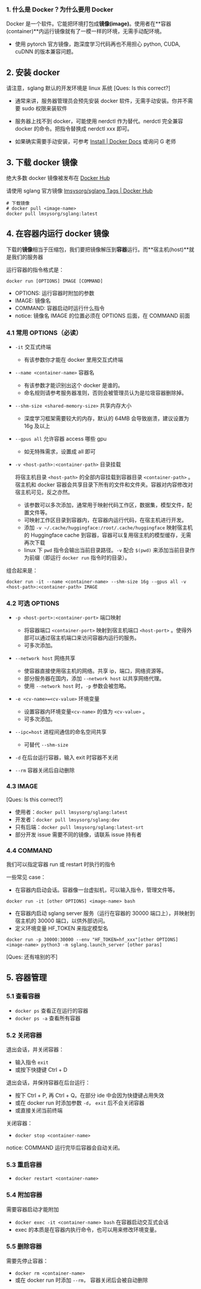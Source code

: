 

### 1. 什么是 Docker？为什么要用 Docker

Docker 是一个软件。它能把环境打包成**镜像(image)**。使用者在**容器(container)**内运行镜像就有了一模一样的环境，无需手动配环境。

- 使用 pytorch 官方镜像，跑深度学习代码再也不用担心 python, CUDA, cuDNN 的版本兼容问题。


## 2. 安装 docker

请注意，sglang 默认的开发环境是 linux 系统 [Ques: Is this correct?]

- 通常来讲，服务器管理员会预先安装 docker 软件，无需手动安装。你并不需要 sudo 权限来装软件


- 服务器上找不到 docker，可能使用 nerdctl 作为替代。nerdctl 完全兼容 docker 的命令。把指令替换成 nerdctl xxx 即可。
- 如果确实需要手动安装，可参考 [Install | Docker Docs](https://docs.docker.com/engine/install/) 或询问 G 老师

## 3. 下载 docker 镜像

绝大多数 docker 镜像被发布在 [Docker Hub ](https://hub.docker.com/)

请使用 sglang 官方镜像  [lmsysorg/sglang Tags | Docker Hub](https://hub.docker.com/r/lmsysorg/sglang/tags) 

```
# 下载镜像
# docker pull <image-name>
docker pull lmsysorg/sglang:latest
```

## 4. 在容器内运行 docker 镜像

下载的**镜像**相当于压缩包，我们要把镜像解压到**容器**运行。而**宿主机(host)**就是我们的服务器

运行容器的指令格式是：

```
docker run [OPTIONS] IMAGE [COMMAND]
```

- OPTIONS: 运行容器时附加的参数
- IMAGE: 镜像名
- COMMAND: 容器启动时运行什么指令
- notice: 镜像名 IMAGE 的位置必须在 OPTIONS 后面，在 COMMAND 前面

### 4.1 常用 OPTIONS（必读）

- `-it` 交互式终端
  - 有该参数你才能在 docker 里用交互式终端

- `--name <container-name>` 容器名
  - 有该参数才能识别出这个 docker 是谁的。
  - 命名规则请参考服务器准则，否则会被管理员认为是垃圾容器删除掉。

- `--shm-size <shared-memory-size>` 共享内存大小
  - 深度学习框架需要较大的内存，默认的 64MB 会导致崩溃，建议设置为 16g 及以上

- `--gpus all`  允许容器 access 哪些 gpu
  - 如无特殊需求，设置成 all 即可

- `-v <host-path>:<container-path>` 目录挂载

  将宿主机目录 `<host-path>` 的全部内容挂载到容器目录 `<container-path>` 。宿主机和 docker 容器会共享目录下所有的文件和文件夹。容器对内容修改对宿主机可见，反之亦然。

  - 该参数可以多次添加，通常用于映射代码工作区，数据集，模型文件，配置文件等。
  - 可映射工作区目录到容器内，在容器内运行代码，在宿主机进行开发。
  - 添加 ` -v ~/.cache/huggingface:/root/.cache/huggingface ` 映射宿主机的 Huggingface cache 到容器，容器可以复用宿主机的模型缓存，无需再次下载
  - linux 下 `pwd` 指令会输出当前目录路径。`-v` 配合 `$(pwd)` 来添加当前目录作为前缀（即运行 `docker run` 指令时的目录）。

组合起来是：

```
docker run -it --name <container-name> --shm-size 16g --gpus all -v <host-path>:<container-path> IMAGE
```

### 4.2 可选 OPTIONS

- `-p <host-port>:<container-port>` 端口映射
  - 将容器端口 `<container-port>` 映射到宿主机端口 `<host-port>` 。使得外部可以通过宿主机端口来访问容器内运行的服务。
  - 可多次添加。

- `--network host` 网络共享
  - 使容器直接使用宿主机的网络。共享 ip，端口，网络资源等。
  - 部分服务器在国内，添加 `--network host` 以共享网络代理。
  - 使用 `--network host` 时，`-p` 参数会被忽略。

- `-e <cv-name>=<cv-value>` 环境变量
  - 设置容器内环境变量`<cv-name>` 的值为 `<cv-value>` 。
  - 可多次添加。

- `--ipc=host` 进程间通信的命名空间共享
  - 可替代 `--shm-size` 

- `-d` 在后台运行容器，输入 exit 时容器不关闭
- `--rm` 容器关闭后自动删除

### 4.3 IMAGE

[Ques: Is this correct?]

- 使用者：`docker pull lmsysorg/sglang:latest`
- 开发者：`docker pull lmsysorg/sglang:dev`
- 只有后端：`docker pull lmsysorg/sglang:latest-srt`
- 部分开发 issue 需要不同的镜像，请联系 issue 持有者

### 4.4 COMMAND

我们可以指定容器 run 或 restart 时执行的指令

一些常见 case：

- 在容器内启动会话。容器像一台虚拟机，可以输入指令，管理文件等。

```
docker run -it [other OPTIONS] <image-name> bash
```

- 在容器内启动 sglang server 服务（运行在容器的 30000 端口上），并映射到宿主机的 30000 端口，以供外部访问。
- 定义环境变量 HF_TOKEN 来指定模型名

```
docker run -p 30000:30000 --env "HF_TOKEN=hf_xxx"[other OPTIONS] <image-name> python3 -m sglang.launch_server [other paras]
```

[Ques: 还有啥别的不]

## 5. 容器管理

### 5.1 查看容器

- `docker ps` 查看正在运行的容器
- `docker ps -a` 查看所有容器

### 5.2 关闭容器

退出会话，并关闭容器：

- 输入指令 `exit` 
- 或按下快捷键 Ctrl + D

退出会话，并保持容器在后台运行：

- 按下 Ctrl + P, 再 Ctrl + Q。在部分 ide 中会因为快捷键占用失效
- 或在 docker run 时添加参数 `-d`， `exit` 后不会关闭容器
- 或直接关闭当前终端

关闭容器：

- `docker stop <container-name>`

notice: COMMAND 运行完毕后容器会自动关闭。

### 5.3 重启容器

- `docker restart <container-name>`

### 5.4 附加容器

需要容器启动才能附加

- `docker exec -it <container-name> bash` 在容器启动交互式会话
- exec 的本质是在容器内执行命令，也可以用来修改环境变量。

### 5.5 删除容器

需要先停止容器：

- `docker rm <container-name>`
- 或在 docker run 时添加 `--rm`， 容器关闭后会被自动删除









